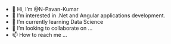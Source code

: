 - 👋 Hi, I’m @N-Pavan-Kumar
- 👀 I’m interested in .Net and Angular applications development.
- 🌱 I’m currently learning Data Science
- 💞️ I’m looking to collaborate on ...
- 📫 How to reach me ...

<!---
N-Pavan-Kumar/N-Pavan-Kumar is a ✨ special ✨ repository because its `README.md` (this file) appears on your GitHub profile.
You can click the Preview link to take a look at your changes.
--->
